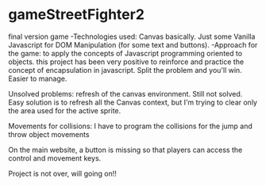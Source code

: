 # gameStreetFighter2
final version game
-Technologies used: Canvas basically. Just some Vanilla Javascript for DOM Manipulation (for some text and buttons).
-Approach for the game: to apply the concepts of Javascript programming oriented to objects. this project has been very positive to reinforce 
and practice the concept of encapsulation in javascript. Split the problem and you'll win. Easier to manage.

Unsolved problems: refresh of the canvas environment. Still not solved. Easy solution is to refresh all the Canvas context,
but I'm trying to clear only the area used for the active sprite.

Movements for collisions: I have to program the collisions for the jump and throw object movements

On the main website, a button is missing so that players can access the control and movement keys.

Project is not over, will going on!!


